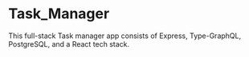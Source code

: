 # Task_Manager
This full-stack Task manager app consists of Express, Type-GraphQL, PostgreSQL, and a React tech stack.
